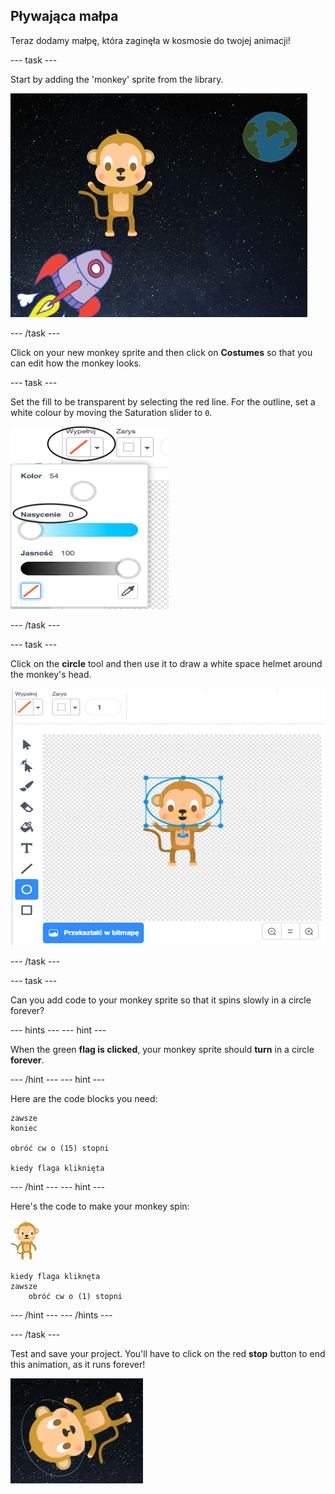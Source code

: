 ## Pływająca małpa

Teraz dodamy małpę, która zaginęła w kosmosie do twojej animacji!

\--- task \---

Start by adding the 'monkey' sprite from the library.

![Adding a monkey sprite](images/space-monkey-sprite.png)

\--- /task \---

Click on your new monkey sprite and then click on **Costumes** so that you can edit how the monkey looks.

\--- task \---

Set the fill to be transparent by selecting the red line. For the outline, set a white colour by moving the Saturation slider to `0`.

![Make white colour](images/make-white.png)

\--- /task \---

\--- task \---

Click on the **circle** tool and then use it to draw a white space helmet around the monkey's head.

![Monkey space helmet](images/space-monkey-edit.png)

\--- /task \---

\--- task \---

Can you add code to your monkey sprite so that it spins slowly in a circle forever?

\--- hints \--- \--- hint \---

When the green **flag is clicked**, your monkey sprite should **turn** in a circle **forever**.

\--- /hint \--- \--- hint \---

Here are the code blocks you need:

```blocks3
zawsze
koniec

obróć cw o (15) stopni

kiedy flaga kliknięta
```

\--- /hint \--- \--- hint \---

Here's the code to make your monkey spin:

![Monkey sprite](images/sprite-monkey.png)

```blocks3
kiedy flaga kliknęta
zawsze
    obróć cw o (1) stopni
```

\--- /hint \--- \--- /hints \---

\--- /task \---

Test and save your project. You'll have to click on the red **stop** button to end this animation, as it runs forever!

![Test the spinning monkey](images/space-spin-test.png)